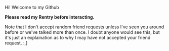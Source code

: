 Hi! Welcome to my Github

**Please read my Rentry before interacting.**

Note that I don't accept random friend requests unless I've seen you around before or we've talked more than once. I doubt anyone would see this, but it's just an explaination as to why I may have not accepted your friend request. :,]
